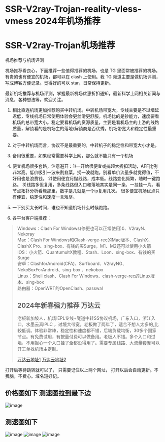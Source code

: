 # SSR-V2ray-Trojan-reality-vless-vmess 2024年机场推荐

# SSR-V2ray-Trojan机场推荐
机场推荐与机场评测

机场推荐看良心，下面推荐一些值得推荐的机场，也是 TG 里面常被推荐的机场。有贵的也有便宜的机场，都可以在 clash 上使用。我 TG 频道主要是做机场评测，写成博客方便记录。觉得好的可以 star，日常保持更新。

最新机场推荐与机场评测，掌握最新机场优惠折扣通知，最新科学上网相关新闻与消息，各种想法等，欢迎关注。

1. 相比直连机场更加推荐购买中转机场。中转机场带宽大，专线主要是不过墙延迟低，专线机场日常使用体验会更丝滑更舒服。机场比的是钞能力，速度要看机场的总带宽大小。稳定要看机场的资源质量，主要是看机场主的上游的线路质量，解锁看的是机场主的落地/解锁商是否优秀。机场带宽大和稳定性最重要。

2. 对于中转机场而言，协议不是最重要的，中转机子的稳定性和带宽大小才是。

3.  备用很重要，如果经常需要科学上网，那么就不能只有一个机场

4.  便宜机场很多套路，注意避开：1)一开始很便宜或搞超大折扣活动，AFF比例非常高。低价吸引一波来割韭菜，捞一波就跑。别看单价流量多就觉得值，不好用也是浪费钱。 2)使用便宜月抛线路，成本低。线路变化频繁，随时一键跑路。 3)线路多但复用，多条线路但入口和落地其实是同一条，一挂挂一片。看节点拓扑分析看簇那里，数字是几就是一个ip复用几次。 很多便宜机场优点只有便宜，稳定性和速度一言难尽。

5.  一下别买太长时间，谁也不知道机场什么时候跑路。

6. 各平台客户端推荐：
>Windows：Clash For Windows(停更也可以正常使用)0、V2rayN、Nekoray     
Mac：Clash For Windows和Clash-verge-rec的Mac版本、ClashX、ClashX Pro、sing-box、有钱的买Surge，M1、M2还可以使用小火箭   
IOS：小火箭、QuantumultX教程、Stash、Loon、sing-box、有钱的买Surge   
安卓：ClashforAndroid(CFA)、Surfboard、V2rayNG、NekoBoxForAndroid、sing-box 、nekobox     
Linux：Shell clash、Clash For Windows、clash-verge-rec的Linux版本、sing-box     
路由器：OpenWRT的OpenClash、passwal
>
>## 2024年新春强力推荐  万达云
>老板新加坡人，机场IEPL专线+隧道中转SS协议机场，广东入口，浙江入口，水墨云真IPLC ，过境大带宽。老板做了两年了，适合不想人太多的,比较低调。体验非常棒，稳定性和速度都不错，后端负载均衡，30多个国家节点。有免费试用，有按量付费可以做备用。老板人不错。多个入口和过境，不用担心一个入口挂了全都没得用了。需要专属线路、大流量套餐可以开工单找机场主定制。
>
>[万达云地址1](https://www.z1z1.top)
>[万达云地址2](https://www.52vpn.top)
>
打开后等待跳转就可以了， 只需要记住以上两个网址， 打开以后会自动更新。不费脑，不费心。域名短好记。

## 价格图如下 测速图拉到最下边
![image](https://github.com/vlesstop/SSR-V2ray-Trojan-reality-vless-vmess/assets/48223192/bc7f3273-22c5-40b8-be0f-fa007108393f)

## 测速图如下 
![image](https://github.com/vlesstop/SSR-V2ray-Trojan-reality-vless-vmess/assets/48223192/7cd9ee6c-1e8c-4275-bbc2-e23c86f25e14)
![image](https://github.com/vlesstop/SSR-V2ray-Trojan-reality-vless-vmess/assets/48223192/20f1336f-5166-4d7b-b79b-c2066a90acc5)
![image](https://github.com/vlesstop/SSR-V2ray-Trojan-reality-vless-vmess/assets/48223192/7b955aef-b7ab-4446-ad3b-99b2ab7138e7)


